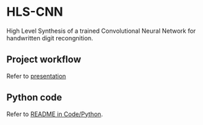 # HLS-CNN
High Level Synthesis of a trained Convolutional Neural Network for
handwritten digit recongnition.

## Project workflow

Refer to [presentation](/HLS-CNN-presentation-FS.pdf)

## Python code

Refer to [README in Code/Python](Code/Python/README.md).
